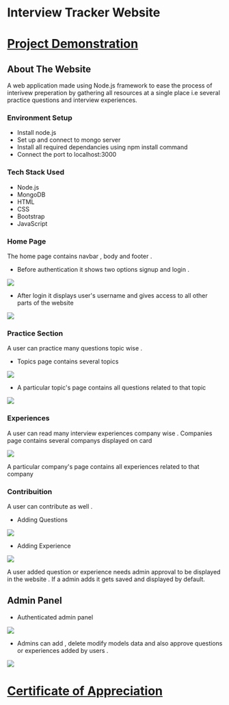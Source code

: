 # Interview Tracker Website 

# [Project Demonstration](https://youtu.be/DFSUiORaEbA)

## About The Website

A web application made using Node.js framework to ease the process of interivew preperation by gathering all resources at a single place i.e several practice questions and interview experiences.

### Environment Setup 

* Install node.js
* Set up and connect to mongo server
* Install all required dependancies using npm install command
* Connect the port to localhost:3000

### Tech Stack Used
* Node.js
* MongoDB
* HTML 
* CSS
* Bootstrap
* JavaScript

### Home Page

The home page contains navbar , body and footer .
* Before authentication it shows two options signup and login .

![](/website/bfauth.png)

* After login it displays user's username and gives access to all other parts of the website

![](/website/afauth.png)


### Practice Section

A user can practice many questions topic wise . 
* Topics page contains several topics

![](/website/topics.png)

* A particular topic's page contains all questions related to that topic

![](/website/questions.png)

### Experiences
A user can read many interview experiences company wise . 
Companies page contains several companys displayed on card

![](/website/companies.png)

A particular company's page contains all experiences related to that company


### Contribuition
A user can contribute as well .

* Adding Questions

![](/website/questionform.png) 

* Adding Experience

![](/website/experienceform.png)

A user added question or experience needs admin approval to be displayed in the website . If a admin adds it gets saved and displayed by default.

## Admin Panel

* Authenticated admin panel 

![](/website/adminauth.png)

* Admins can add , delete modify models data and also approve questions or experiences added by users .

![](/website/adminpanel.png)

# [Certificate of Appreciation](https://drive.google.com/file/d/1QLo9nh_SHCCnCU0Qx3LckVIQv6-YaOi_/view?usp=sharing)


